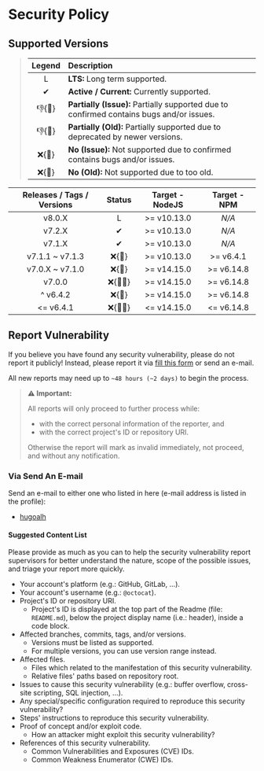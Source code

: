 # Security Policy

## Supported Versions

> | **Legend** | **Description** |
> |:-:|:--|
> | L | **LTS:** Long term supported. |
> | ✔ | **Active / Current:** Currently supported. |
> | 👎{🐛} | **Partially (Issue):** Partially supported due to confirmed contains bugs and/or issues. |
> | 👎{🧓} | **Partially (Old):** Partially supported due to deprecated by newer versions. |
> | ❌{🐛} | **No (Issue):** Not supported due to confirmed contains bugs and/or issues. |
> | ❌{🧓} | **No (Old):** Not supported due to too old. |

| **Releases / Tags / Versions** | **Status** | **Target - NodeJS** | **Target - NPM** |
|:-:|:-:|:-:|:-:|
| v8.0.X | L | >= v10.13.0 | *N/A* |
| v7.2.X | ✔ | >= v10.13.0 | *N/A* |
| v7.1.X | ✔ | >= v10.13.0 | *N/A* |
| v7.1.1 \~ v7.1.3 | ❌{🧓} | >= v10.13.0 | >= v6.4.1 |
| v7.0.X \~ v7.1.0 | ❌{🧓} | >= v14.15.0 | >= v6.14.8 |
| v7.0.0 | ❌{🐛🧓} | >= v14.15.0 | >= v6.14.8 |
| ^ v6.4.2 | ❌{🧓} | >= v14.15.0 | >= v6.14.8 |
| <= v6.4.1 | ❌{🐛🧓} | <= v14.15.0 | <= v6.14.8 |

## Report Vulnerability

If you believe you have found any security vulnerability, please do not report it publicly! Instead, please report it via [fill this form](https://forms.gle/iYjv8jGqkBzjy9yW9) or send an e-mail.

All new reports may need up to `~48 hours (~2 days)` to begin the process.

> **⚠ Important:**
>
> All reports will only proceed to further process while:
>
> - with the correct personal information of the reporter, and
> - with the correct project's ID or repository URI.
>
> Otherwise the report will mark as invalid immediately, not proceed, and without any notification.

### Via Send An E-mail

Send an e-mail to either one who listed in here (e-mail address is listed in the profile):

- [hugoalh](https://github.com/hugoalh)

#### Suggested Content List

Please provide as much as you can to help the security vulnerability report supervisors for better understand the nature, scope of the possible issues, and triage your report more quickly.

- Your account's platform (e.g.: GitHub, GitLab, ...).
- Your account's username (e.g.: `@octocat`).
- Project's ID or repository URI.
  - Project's ID is displayed at the top part of the Readme (file: `README.md`), below the project display name (i.e.: header), inside a code block.
- Affected branches, commits, tags, and/or versions.
  - Versions must be listed as supported.
  - For multiple versions, you can use version range instead.
- Affected files.
  - Files which related to the manifestation of this security vulnerability.
  - Relative files' paths based on repository root.
- Issues to cause this security vulnerability (e.g.: buffer overflow, cross-site scripting, SQL injection, ...).
- Any special/specific configuration required to reproduce this security vulnerability?
- Steps' instructions to reproduce this security vulnerability.
- Proof of concept and/or exploit code.
  - How an attacker might exploit this security vulnerability?
- References of this security vulnerability.
  - Common Vulnerabilities and Exposures (CVE) IDs.
  - Common Weakness Enumerator (CWE) IDs.
